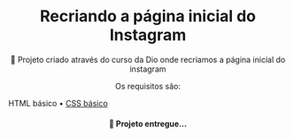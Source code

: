 <h1 align="center">Recriando a página inicial do Instagram</h1>
<p align="center">🚀 Projeto criado através do curso da Dio onde recriamos a página inicial do instagram</p>
<p align="center">Os requisitos são:</p>
<align="center" a href="#tecnologias">HTML básico</a> • 
<a href="#tecnologias">CSS básico</a>  


<h4 align="center"> 
	 🚀 Projeto entregue...  
</h4>
